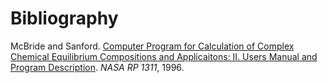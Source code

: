 <a id="top"></a>

# Bibliography

<a id="McBride1996"></a>
McBride and Sanford. 
[Computer Program for Calculation of Complex Chemical Equilibrium Compositions and Applicaitons: II. Users Manual and Program Description](https://www.grc.nasa.gov/www/CEAWeb/RP-1311-P2.pdf). 
_NASA RP 1311_, 1996.



